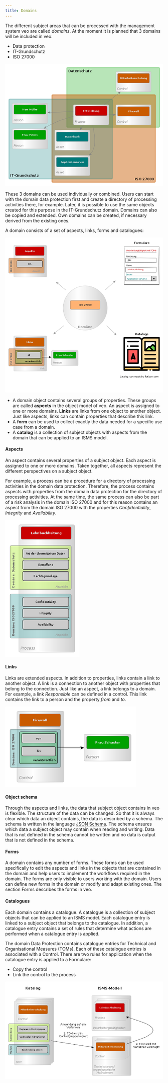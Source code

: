 ```yaml
---
title: Domains
---
```


The different subject areas that can be processed with the management system veo are called _domains_. At the moment it is planned that 3 domains will be included in veo:

- Data protection
- IT-Grundschutz
- ISO 27000

![veo-domains](./docs/4.object_model/media/veo-domains.png)

These 3 domains can be used individually or combined. Users can start with the domain data protection first and create a directory of processing activities there, for example. Later, it is possible to use the same objects created for this purpose in the IT-Grundschutz domain. Domains can also be copied and extended. Own domains can be created, if necessary derived from the existing ones.

A domain consists of a set of aspects, links, forms and catalogues:

![veo-domaene](./docs/4.object_model/media/veo-domaene.png)

- A domain object contains several groups of properties. These groups are called **aspects** in the object model of veo. An aspect is assigned to one or more domains. **Links** are links from one object to another object. Just like aspects, links can contain properties that describe this link.
- A **form** can be used to collect exactly the data needed for a specific use case from a domain.
- A **catalog** is a collection of subject objects with aspects from the domain that can be applied to an ISMS model.

#### Aspects

An aspect contains several properties of a subject object. Each aspect is assigned to one or more domains. Taken together, all aspects represent the different perspectives on a subject object.

For example, a process can be a procedure for a directory of processing activities in the domain data protection. Therefore, the process contains aspects with properties from the domain data protection for the directory of processing activities. At the same time, the same process can also be part of a risk analysis in the domain ISO 27000 and for this reason contains an aspect from the domain ISO 27000 with the properties _Confidentiality_, _Integrity_ and _Availability_.

![veo-aspects](./docs/4.object_model/media/veo-aspekte.png)

#### Links

Links are extended aspects. In addition to properties, links contain a link to another object. A link is a connection to another object with properties that belong to the connection. Just like an aspect, a link belongs to a domain. For example, a link _Responsible_ can be defined in a control. This link contains the link to a person and the property _from_ and _to_.

![veo-links](./docs/4.object_model/media/veo-links.png)

#### Object schema

Through the aspects and links, the data that subject object contains in veo is flexible. The structure of the data can be changed. So that it is always clear which data an object contains, the data is described by a schema. The schema is written in the language [JSON Schema](https://json-schema.org/). The schema ensures which data a subject object may contain when reading and writing. Data that is not defined in the schema cannot be written and no data is output that is not defined in the schema.

#### Forms

A domain contains any number of forms. These forms can be used specifically to edit the aspects and links in the objects that are contained in the domain and help users to implement the workflows required in the domain. The forms are only visible to users working with the domain. Users can define new forms in the domain or modify and adapt existing ones. The section <DocsLink to=/object_model/forms>Forms</DocLink> describes the forms in veo.

#### Catalogues

Each domain contains a catalogue. A catalogue is a collection of subject objects that can be applied to an ISMS model. Each catalogue entry is linked to a subject object that belongs to the catalogue. In addition, a catalogue entry contains a set of rules that determine what actions are performed when a catalogue entry is applied.

The domain Data Protection contains catalogue entries for Technical and Organisational Measures (TOMs). Each of these catalogue entries is associated with a <DocsLink to="/object_model/objects#control">Control</DocsLink>. There are two rules for application when the catalogue entry is applied to a <DocsLink to="/object_model/objects#process">Formulare</DocsLink>:

- Copy the control
- Link the control to the process

![veo-catalogues](./docs/4.object_model/media/veo-kataloge.png)
